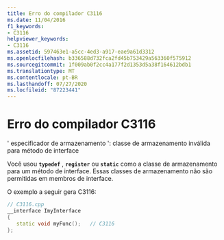 ```yaml
---
title: Erro do compilador C3116
ms.date: 11/04/2016
f1_keywords:
- C3116
helpviewer_keywords:
- C3116
ms.assetid: 597463e1-a5cc-4ed3-a917-eae9a61d3312
ms.openlocfilehash: b336588d732fca2fd45b753429a563360f575912
ms.sourcegitcommit: 1f009ab0f2cc4a177f2d1353d5a38f164612bdb1
ms.translationtype: MT
ms.contentlocale: pt-BR
ms.lasthandoff: 07/27/2020
ms.locfileid: "87223441"
---
```

# <a name="compiler-error-c3116"></a>Erro do compilador C3116

' especificador de armazenamento ': classe de armazenamento inválida para método de interface

Você usou **`typedef`** , **`register`** ou **`static`** como a classe de armazenamento para um método de interface. Essas classes de armazenamento não são permitidas em membros de interface.

O exemplo a seguir gera C3116:

```cpp
// C3116.cpp
__interface ImyInterface
{
   static void myFunc();   // C3116
};
```
